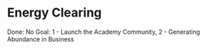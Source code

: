 # Energy Clearing

Done: No
Goal: 1 - Launch the Academy Community, 2 - Generating Abundance in Business